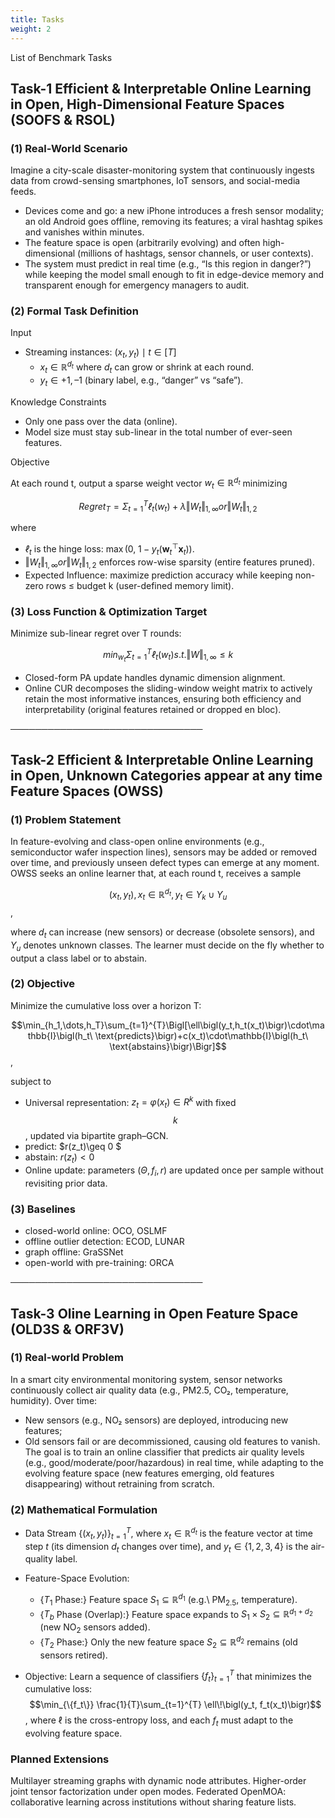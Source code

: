 ```yaml
---
title: Tasks
weight: 2
---
```


List of Benchmark Tasks

## Task-1 Efficient & Interpretable Online Learning in Open, High-Dimensional Feature Spaces (SOOFS & RSOL)
### (1) Real-World Scenario
Imagine a city-scale disaster-monitoring system that continuously ingests data from crowd-sensing smartphones, IoT sensors, and social-media feeds.
- Devices come and go: a new iPhone introduces a fresh sensor modality; an old Android goes offline, removing its features; a viral hashtag spikes and vanishes within minutes.
- The feature space is open (arbitrarily evolving) and often high-dimensional (millions of hashtags, sensor channels, or user contexts).
- The system must predict in real time (e.g., “Is this region in danger?”) while keeping the model small enough to fit in edge-device memory and transparent enough for emergency managers to audit.

### (2) Formal Task Definition
Input
- Streaming instances: ${(x_t, y_t) \mid t \in [T]}$
  - $x_t \in ℝ^{d_t}$ where $d_t$ can grow or shrink at each round.
  - $y_t \in {+1, –1}$ (binary label, e.g., “danger” vs “safe”).

Knowledge Constraints
- Only one pass over the data (online).
- Model size must stay sub-linear in the total number of ever-seen features.

Objective

At each round t, output a sparse weight vector $w_t \in ℝ^{d_t}$ minimizing

$$Regret_T = Σ_{t=1}^T ℓ_t(w_t)  +  λ‖W_t‖_{1,∞} or ‖W_t‖_{1,2} $$

where
- $ℓ_t$ is the hinge loss: $\max(0,\; 1 - y_t(\mathbf{w}_t^\top \mathbf{x}_t))$.
- $‖W_t‖_{1,∞} or ‖W_t‖_{1,2}$ enforces row-wise sparsity (entire features pruned).
- Expected Influence: maximize prediction accuracy while keeping non-zero rows ≤ budget k (user-defined memory limit).

### (3) Loss Function & Optimization Target
Minimize sub-linear regret over T rounds:

$$min_{w_t}  Σ_{t=1}^T ℓ_t(w_t)   s.t.   ‖W‖_{1,∞} ≤ k$$

- Closed-form PA update handles dynamic dimension alignment.
- Online CUR decomposes the sliding-window weight matrix to actively retain the most informative instances, ensuring both efficiency and interpretability (original features retained or dropped en bloc).

───────────────────────────────

## Task-2 Efficient & Interpretable Online Learning in Open, Unknown Categories appear at any time Feature Spaces (OWSS)
### (1) Problem Statement
In feature-evolving and class-open online environments (e.g., semiconductor wafer inspection lines), sensors may be added or removed over time, and previously unseen defect types can emerge at any moment. OWSS seeks an online learner that, at each round t, receives a sample

$$(x_t, y_t), x_t \in ℝ^{d_t}, y_t ∈ Y_k ∪ Y_u$$,

where $d_t$ can increase (new sensors) or decrease (obsolete sensors), and $Y_u$ denotes unknown classes. The learner must decide on the fly whether to output a class label or to abstain.

### (2) Objective
Minimize the cumulative loss over a horizon T:

$$\min_{h_1,\dots,h_T}\sum_{t=1}^{T}\Bigl[\ell\bigl(y_t,h_t(x_t)\bigr)\cdot\mathbb{I}\bigl(h_t\ \text{predicts}\bigr)+c(x_t)\cdot\mathbb{I}\bigl(h_t\ \text{abstains}\bigr)\Bigr]$$,

subject to
- Universal representation: $z_t=\varphi(x_t) \in R^k$ with fixed $$k$$, updated via bipartite graph–GCN.
- predict: $r(z_t)\geq 0 $
- abstain: $r(z_t) \lt 0$
- Online update: parameters $(Θ, {f_i}, r)$ are updated once per sample without revisiting prior data.

### (3) Baselines
- closed-world online: OCO, OSLMF
- offline outlier detection: ECOD, LUNAR
- graph offline: GraSSNet
- open-world with pre-training: ORCA

───────────────────────────────

## Task-3 Oline Learning in Open Feature Space (OLD3S & ORF3V)

### (1) Real-world Problem
In a smart city environmental monitoring system, sensor networks continuously collect air quality data (e.g., PM2.5, CO₂, temperature, humidity). Over time:
- New sensors (e.g., NO₂ sensors) are deployed, introducing new features;
- Old sensors fail or are decommissioned, causing old features to vanish. The goal is to train an online classifier that predicts air quality levels (e.g., good/moderate/poor/hazardous) in real time, while adapting to the evolving feature space (new features emerging, old features disappearing) without retraining from scratch.

### (2) Mathematical Formulation
- Data Stream $\{(x_t, y_t)\}_{t=1}^{T}$, where $x_t \in \mathbb{R}^{d_t}$ is the feature vector at time step $t$ (its dimension $d_t$ changes over time), and $y_t \in \{1,2,3,4\}$ is the air-quality label.

- Feature-Space Evolution:
  - {$T_1$ Phase:} Feature space $S_1 \subseteq \mathbb{R}^{d_1}$ (e.g.\ PM$_{2.5}$, temperature).
  - {$T_b$ Phase (Overlap):} Feature space expands to $S_1 \times S_2 \subseteq \mathbb{R}^{d_1+d_2}$ (new NO$_2$ sensors added).
  - {$T_2$ Phase:} Only the new feature space $S_2 \subseteq \mathbb{R}^{d_2}$ remains (old sensors retired).

- Objective: Learn a sequence of classifiers $\{f_t\}_{t=1}^{T}$ that minimizes the cumulative loss:
  $$\min_{\{f_t\}} \frac{1}{T}\sum_{t=1}^{T} \ell\!\bigl(y_t, f_t(x_t)\bigr)$$,
  where $\ell$ is the cross-entropy loss, and each $f_t$ must adapt to the evolving feature space.

### Planned Extensions
Multilayer streaming graphs with dynamic node attributes.
Higher-order joint tensor factorization under open modes.
Federated OpenMOA: collaborative learning across institutions without sharing feature lists.
